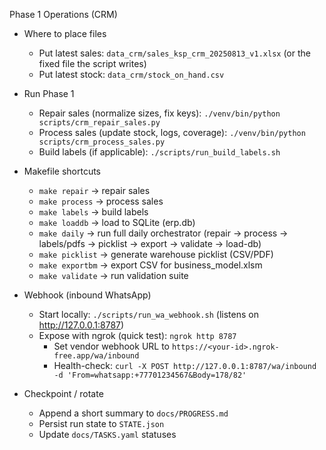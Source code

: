 Phase 1 Operations (CRM)

- Where to place files
  - Put latest sales: `data_crm/sales_ksp_crm_20250813_v1.xlsx` (or the fixed file the script writes)
  - Put latest stock: `data_crm/stock_on_hand.csv`

- Run Phase 1
  - Repair sales (normalize sizes, fix keys):
    `./venv/bin/python scripts/crm_repair_sales.py`
  - Process sales (update stock, logs, coverage):
    `./venv/bin/python scripts/crm_process_sales.py`
  - Build labels (if applicable):
    `./scripts/run_build_labels.sh`

- Makefile shortcuts
  - `make repair` → repair sales
  - `make process` → process sales
  - `make labels` → build labels
  - `make loaddb` → load to SQLite (erp.db)
  - `make daily` → run full daily orchestrator (repair → process → labels/pdfs → picklist → export → validate → load-db)
  - `make picklist` → generate warehouse picklist (CSV/PDF)
  - `make exportbm` → export CSV for business_model.xlsm
  - `make validate` → run validation suite

- Webhook (inbound WhatsApp)
  - Start locally: `./scripts/run_wa_webhook.sh` (listens on http://127.0.0.1:8787)
  - Expose with ngrok (quick test): `ngrok http 8787`
    - Set vendor webhook URL to `https://<your-id>.ngrok-free.app/wa/inbound`
    - Health-check: `curl -X POST http://127.0.0.1:8787/wa/inbound -d 'From=whatsapp:+77701234567&Body=178/82'`

- Checkpoint / rotate
  - Append a short summary to `docs/PROGRESS.md`
  - Persist run state to `STATE.json`
  - Update `docs/TASKS.yaml` statuses

